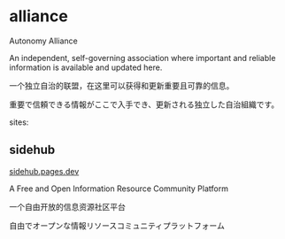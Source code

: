 # alliance
Autonomy Alliance

An independent, self-governing association where important and reliable information is available and updated here.

一个独立自治的联盟，在这里可以获得和更新重要且可靠的信息。

重要で信頼できる情報がここで入手でき、更新される独立した自治組織です。

sites:
##  sidehub
[sidehub.pages.dev](https://sidehub.pages.dev)    

A Free and Open Information Resource Community Platform

一个自由开放的信息资源社区平台

自由でオープンな情報リソースコミュニティプラットフォーム
